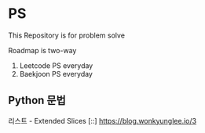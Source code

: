 # PS

This Repository is for problem solve

Roadmap is two-way

1. Leetcode PS everyday
2. Baekjoon PS everyday

## Python 문법

리스트 - Extended Slices [::]  https://blog.wonkyunglee.io/3

